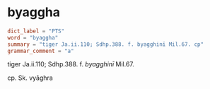 # byaggha

``` toml
dict_label = "PTS"
word = "byaggha"
summary = "tiger Ja.ii.110; Sdhp.388. f. byagghinī Mil.67. cp"
grammar_comment = "a"
```

tiger Ja.ii.110; Sdhp.388. f. *byagghinī* Mil.67.

cp. Sk. vyāghra

